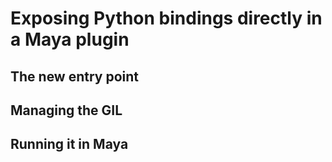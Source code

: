 # Exposing Python bindings directly in a Maya plugin #

## The new entry point ##

## Managing the GIL ##

## Running it in Maya ##
